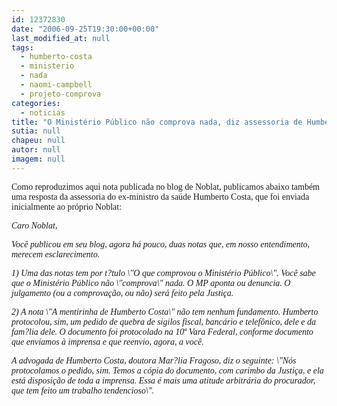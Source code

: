 ```yaml
---
id: 12372830
date: "2006-09-25T19:30:00+00:00"
last_modified_at: null
tags:
  - humberto-costa
  - ministerio
  - nada
  - naomi-campbell
  - projeto-comprova
categories:
  - noticias
title: "O Ministério Público não comprova nada, diz assessoria de Humberto"
sutia: null
chapeu: null
autor: null
imagem: null
---
```

<p><P><FONT face=Verdana>Como reproduzimos aqui nota publicada no blog de Noblat, publicamos abaixo também uma resposta da assessoria do ex-ministro da saúde Humberto Costa, que foi enviada inicialmente ao próprio Noblat:</FONT></P></p>
<p><P><FONT face=Verdana><EM>Caro Noblat,</EM></FONT></P></p>
<p><P><FONT face=Verdana><EM>Você publicou em seu blog, agora há pouco, duas notas que, em nosso entendimento, merecem esclarecimento.</EM></FONT></P></p>
<p><P><FONT face=Verdana><EM>1) Uma das notas tem por t?tulo \"O que comprovou o Ministério Público\". Você sabe que o Ministério Público não \"comprova\" nada. O MP aponta ou denuncia. O julgamento (ou a comprovação, ou não) será feito pela Justiça.</EM></FONT></P></p>
<p><P><FONT face=Verdana><EM>2) A nota \"A mentirinha de Humberto Costa\" não tem nenhum fundamento. Humberto protocolou, sim, um pedido de quebra de sigilos fiscal, bancário e telefônico, dele e da fam?lia dele. O documento foi protocolado na 10ª Vara Federal, conforme documento que enviamos à imprensa e que reenvio, agora, a você.</EM></FONT></P></p>
<p><P><FONT face=Verdana><EM>A advogada de Humberto Costa, doutora Mar?lia Fragoso, diz o seguinte: \"Nós protocolamos o pedido, sim. Temos a cópia do documento, com carimbo da Justiça, e ela está disposição de toda a imprensa. Essa é mais uma atitude arbitrária do procurador, que tem feito um trabalho tendencioso\".</EM></FONT></P> </p>

